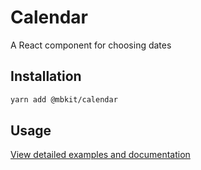 # Calendar

A React component for choosing dates

## Installation

```sh
yarn add @mbkit/calendar
```

## Usage

[View detailed examples and documentation](https://mbkit.netlify.com/components/calendar)